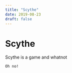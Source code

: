 ```yaml
---
title: "Scythe"
date: 2019-08-23
draft: false
---
```


# Scythe
Scythe is a game and whatnot

    Oh no!
